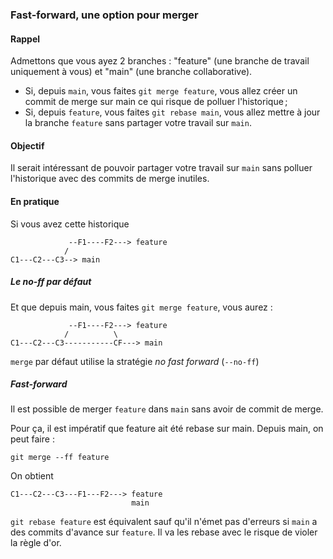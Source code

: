 ### Fast-forward, une option pour merger

#### Rappel

Admettons que vous ayez 2 branches : "feature" (une branche de travail uniquement à vous) et "main" (une branche collaborative).

- Si, depuis `main`, vous faites `git merge feature`, vous allez créer un commit de merge sur main ce qui risque de polluer l'historique ;
- Si, depuis `feature`, vous faites `git rebase main`, vous allez mettre à jour la branche `feature` sans partager votre travail sur `main`.

#### Objectif

Il serait intéressant de pouvoir partager votre travail sur `main` sans polluer l'historique avec des commits de merge inutiles.

#### En pratique

Si vous avez cette historique

```
             --F1----F2---> feature
            /
C1---C2---C3--> main
```

##### Le no-ff par défaut

Et que depuis main, vous faites `git merge feature`, vous aurez :

```
             --F1----F2---> feature
            /          \
C1---C2---C3-----------CF---> main
```

`merge` par défaut utilise la stratégie _no fast forward_ (`--no-ff`)

##### Fast-forward

Il est possible de merger `feature` dans `main` sans avoir de commit de merge.

Pour ça, il est impératif que feature ait été rebase sur main. Depuis main, on peut faire :

```
git merge --ff feature
```

On obtient

```
C1---C2---C3---F1---F2---> feature
                           main
```

`git rebase feature` est équivalent sauf qu'il n'émet pas d'erreurs si `main` a des commits d'avance sur `feature`. Il va les rebase avec le risque de violer la règle d'or.
